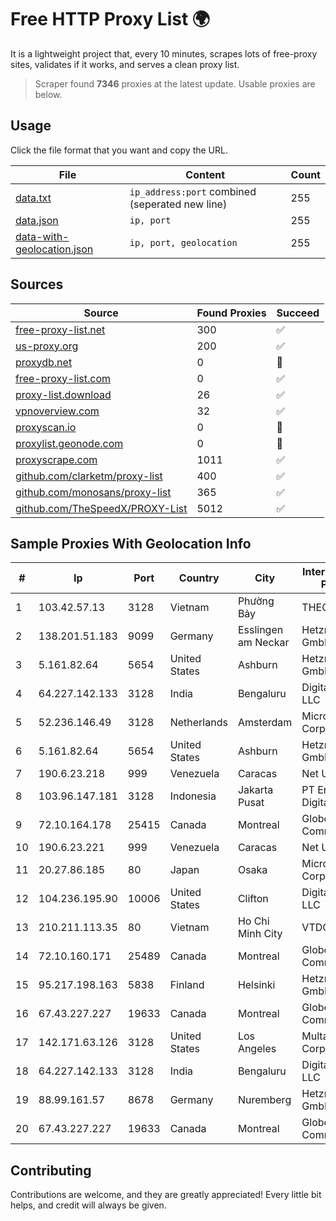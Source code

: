 
# Free HTTP Proxy List 🌍

It is a lightweight project that, every 10 minutes, scrapes lots of free-proxy sites, validates if it works, and serves a clean proxy list.


> Scraper found **7346** proxies at the latest update. Usable proxies are below.

## Usage

Click the file format that you want and copy the URL.


|File|Content|Count|
|----|-------|-----|
|[data.txt](https://raw.githubusercontent.com/themiralay/Proxy-List-World/master/data.txt)|`ip_address:port` combined (seperated new line)|255|
|[data.json](https://raw.githubusercontent.com/themiralay/Proxy-List-World/master/data.json)|`ip, port`|255|
|[data-with-geolocation.json](https://raw.githubusercontent.com/themiralay/Proxy-List-World/master/data-with-geolocation.json)|`ip, port, geolocation`|255|

## Sources

|Source|Found Proxies|Succeed|
|------|-------------|-------|
|[free-proxy-list.net](https://free-proxy-list.net)|300|✅|
|[us-proxy.org](https://www.us-proxy.org)|200|✅|
|[proxydb.net](http://proxydb.net)|0|🚫|
|[free-proxy-list.com](https://free-proxy-list.com/?page=&port=&type%5B%5D=http&type%5B%5D=https&up_time=0&search=Search)|0|✅|
|[proxy-list.download](https://www.proxy-list.download/HTTP)|26|✅|
|[vpnoverview.com](https://vpnoverview.com/privacy/anonymous-browsing/free-proxy-servers)|32|✅|
|[proxyscan.io](https://www.proxyscan.io)|0|🚫|
|[proxylist.geonode.com](https://proxylist.geonode.com/api/proxy-list?limit=300&page=1&sort_by=lastChecked&sort_type=desc&protocols=http,https)|0|🚫|
|[proxyscrape.com](https://api.proxyscrape.com/v2/?request=displayproxies&protocol=http&timeout=10000&country=all&ssl=all&anonymity=all)|1011|✅|
|[github.com/clarketm/proxy-list](https://raw.githubusercontent.com/clarketm/proxy-list/master/proxy-list-raw.txt)|400|✅|
|[github.com/monosans/proxy-list](https://raw.githubusercontent.com/monosans/proxy-list/main/proxies/http.txt)|365|✅|
|[github.com/TheSpeedX/PROXY-List](https://raw.githubusercontent.com/TheSpeedX/PROXY-List/master/http.txt)|5012|✅|


## Sample Proxies With Geolocation Info

|#|Ip|Port|Country|City|Internet Service Provider|
|-|--|----|-------|----|-------------------------|
|1|103.42.57.13|3128|Vietnam|Phường Bảy|THEGIOISO|
|2|138.201.51.183|9099|Germany|Esslingen am Neckar|Hetzner Online GmbH|
|3|5.161.82.64|5654|United States|Ashburn|Hetzner Online GmbH|
|4|64.227.142.133|3128|India|Bengaluru|DigitalOcean, LLC|
|5|52.236.146.49|3128|Netherlands|Amsterdam|Microsoft Corporation|
|6|5.161.82.64|5654|United States|Ashburn|Hetzner Online GmbH|
|7|190.6.23.218|999|Venezuela|Caracas|Net Uno|
|8|103.96.147.181|3128|Indonesia|Jakarta Pusat|PT Era Awan Digital|
|9|72.10.164.178|25415|Canada|Montreal|GloboTech Communications|
|10|190.6.23.221|999|Venezuela|Caracas|Net Uno|
|11|20.27.86.185|80|Japan|Osaka|Microsoft Corporation|
|12|104.236.195.90|10006|United States|Clifton|DigitalOcean, LLC|
|13|210.211.113.35|80|Vietnam|Ho Chi Minh City|VTDC|
|14|72.10.160.171|25489|Canada|Montreal|GloboTech Communications|
|15|95.217.198.163|5838|Finland|Helsinki|Hetzner Online GmbH|
|16|67.43.227.227|19633|Canada|Montreal|GloboTech Communications|
|17|142.171.63.126|3128|United States|Los Angeles|Multacom Corporation|
|18|64.227.142.133|3128|India|Bengaluru|DigitalOcean, LLC|
|19|88.99.161.57|8678|Germany|Nuremberg|Hetzner Online GmbH|
|20|67.43.227.227|19633|Canada|Montreal|GloboTech Communications|



## Contributing

Contributions are welcome, and they are greatly appreciated! Every
little bit helps, and credit will always be given.

